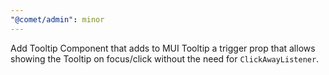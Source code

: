 ```yaml
---
"@comet/admin": minor
---
```


Add Tooltip Component that adds to MUI Tooltip a trigger prop that allows showing the Tooltip on focus/click without the need for `ClickAwayListener`.
